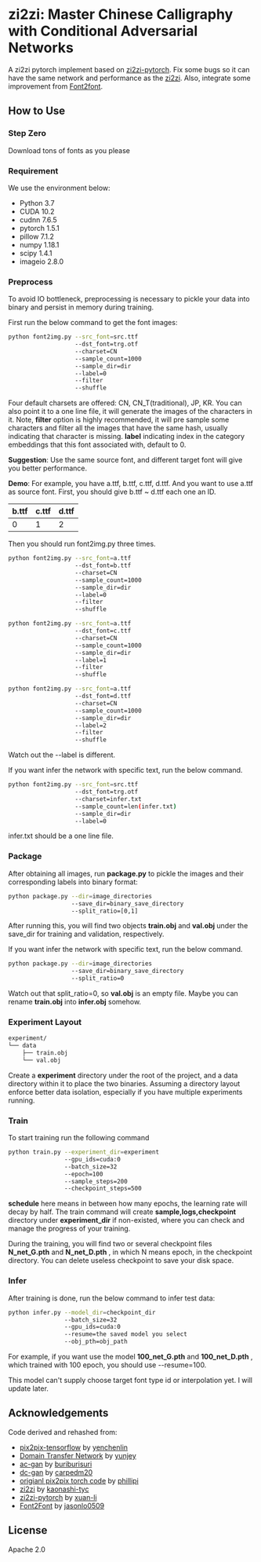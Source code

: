 # zi2zi: Master Chinese Calligraphy with Conditional Adversarial Networks

A zi2zi pytorch implement based on [zi2zi-pytorch](https://github.com/xuan-li/zi2zi-pytorch). Fix some bugs so it can have the same network and performance as the [zi2zi](https://github.com/kaonashi-tyc/zi2zi). Also, integrate some improvement from [Font2font](https://github.com/jasonlo0509/Font2Font).

## How to Use
### Step Zero
Download tons of fonts as you please
### Requirement

We use the environment below:

* Python 3.7
* CUDA 10.2
* cudnn 7.6.5
* pytorch 1.5.1
* pillow 7.1.2
* numpy 1.18.1
* scipy 1.4.1
* imageio 2.8.0

### Preprocess
To avoid IO bottleneck, preprocessing is necessary to pickle your data into binary and persist in memory during training.

First run the below command to get the font images:

```sh
python font2img.py --src_font=src.ttf
                   --dst_font=trg.otf
                   --charset=CN
                   --sample_count=1000
                   --sample_dir=dir
                   --label=0
                   --filter
                   --shuffle
```
Four default charsets are offered: CN, CN_T(traditional), JP, KR. You can also point it to a one line file, it will generate the images of the characters in it. Note, **filter** option is highly recommended, it will pre sample some characters and filter all the images that have the same hash, usually indicating that character is missing. **label** indicating index in the category embeddings that this font associated with, default to 0.

**Suggestion**: Use the same source font, and different target font will give you better performance.

**Demo**: For example, you have a.ttf, b.ttf, c.ttf, d.ttf. And you want to use a.ttf as source font. First, you should give b.ttf ~ d.ttf each one an ID.

| b.ttf | c.ttf | d.ttf |
| ----- | ----- | ----- |
| 0     | 1     | 2     |

Then you should run font2img.py three times.

```sh
python font2img.py --src_font=a.ttf
                   --dst_font=b.ttf
                   --charset=CN
                   --sample_count=1000
                   --sample_dir=dir
                   --label=0
                   --filter
                   --shuffle
```



```sh
python font2img.py --src_font=a.ttf
                   --dst_font=c.ttf
                   --charset=CN
                   --sample_count=1000
                   --sample_dir=dir
                   --label=1
                   --filter
                   --shuffle
```



```sh
python font2img.py --src_font=a.ttf
                   --dst_font=d.ttf
                   --charset=CN
                   --sample_count=1000
                   --sample_dir=dir
                   --label=2
                   --filter
                   --shuffle
```

Watch out the --label is different.

If you want infer the network with specific text, run the below command. 

```sh
python font2img.py --src_font=src.ttf
                   --dst_font=trg.otf
                   --charset=infer.txt
                   --sample_count=len(infer.txt)
                   --sample_dir=dir
                   --label=0
```

infer.txt should be a one line file. 

### Package

After obtaining all images, run **package.py** to pickle the images and their corresponding labels into binary format:

```sh
python package.py --dir=image_directories
                  --save_dir=binary_save_directory
                  --split_ratio=[0,1]
```

After running this, you will find two objects **train.obj** and **val.obj** under the save_dir for training and validation, respectively.

If you want infer the network with specific text, run the below command. 

```sh
python package.py --dir=image_directories
                  --save_dir=binary_save_directory
                  --split_ratio=0
```

Watch out that split_ratio=0, so **val.obj** is an empty file. Maybe you can rename **train.obj** into **infer.obj** somehow.

### Experiment Layout
```sh
experiment/
└── data
    ├── train.obj
    └── val.obj
```
Create a **experiment** directory under the root of the project, and a data directory within it to place the two binaries. Assuming a directory layout enforce better data isolation, especially if you have multiple experiments running.
### Train
To start training run the following command

```sh
python train.py --experiment_dir=experiment 
				--gpu_ids=cuda:0 
                --batch_size=32 
                --epoch=100
                --sample_steps=200 
                --checkpoint_steps=500
```
**schedule** here means in between how many epochs, the learning rate will decay by half. The train command will create **sample,logs,checkpoint** directory under **experiment_dir** if non-existed, where you can check and manage the progress of your training.

During the training, you will find two or several checkpoint files **N_net_G.pth** and **N_net_D.pth** , in which N means epoch, in the checkpoint directory. You can delete useless checkpoint to save your disk space.

### Infer
After training is done, run the below command to infer test data:

```sh
python infer.py --model_dir=checkpoint_dir
                --batch_size=32
                --gpu_ids=cuda:0 
                --resume=the saved model you select
                --obj_pth=obj_path
```

For example, if you want use the model **100_net_G.pth** and **100_net_D.pth** , which trained with 100 epoch, you should use --resume=100. 

This model can't supply choose target font type id or interpolation yet. I will update later.

## Acknowledgements
Code derived and rehashed from:

* [pix2pix-tensorflow](https://github.com/yenchenlin/pix2pix-tensorflow) by [yenchenlin](https://github.com/yenchenlin)
* [Domain Transfer Network](https://github.com/yunjey/domain-transfer-network) by [yunjey](https://github.com/yunjey)
* [ac-gan](https://github.com/buriburisuri/ac-gan) by [buriburisuri](https://github.com/buriburisuri)
* [dc-gan](https://github.com/carpedm20/DCGAN-tensorflow) by [carpedm20](https://github.com/carpedm20)
* [origianl pix2pix torch code](https://github.com/phillipi/pix2pix) by [phillipi](https://github.com/phillipi)
* [zi2zi](https://github.com/kaonashi-tyc/zi2zi) by [kaonashi-tyc](https://github.com/kaonashi-tyc)
* [zi2zi-pytorch](https://github.com/xuan-li/zi2zi-pytorch) by [xuan-li](https://github.com/xuan-li)
* [Font2Font](https://github.com/jasonlo0509/Font2Font) by [jasonlo0509](https://github.com/jasonlo0509)

## License
Apache 2.0


